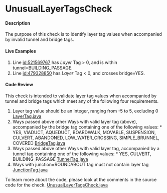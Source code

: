# UnusualLayerTagsCheck

#### Description

The purpose of this check is to identify layer tag values when accompanied by invalid tunnel and bridge tags.

#### Live Examples

1. Line [id:521569767](https://www.openstreetmap.org/way/521569767) has _Layer_ Tag > 0, and is within tunnel=BUILDING_PASSAGE.
2. Line [id:479328850](https://www.openstreetmap.org/way/479328850) has _Layer_ Tag < 0, and crosses bridge=YES.

#### Code Review

This check is intended to validate layer tag values when accompanied by tunnel and bridge tags which meet any of the following four requirements.

 1. Layer tag value should be an integer, ranging from -5 to 5, excluding 0 [LayerTag.java](https://github.com/osmlab/atlas/blob/dev/src/main/java/org/openstreetmap/atlas/tags/LayerTag.java)
 2. Ways passed above other Ways with valid layer tag (above), accompanied by the bridge tag containing one of the following values:
        * YES, VIADUCT, AQUEDUCT, BOARDWALK, MOVABLE, SUSPENSION, CULVERT, ABANDONED, LOW_WATER_CROSSING, SIMPLE_BRUNNEL, COVERED [BridgeTag.java](https://github.com/osmlab/atlas/blob/dev/src/main/java/org/openstreetmap/atlas/tags/BridgeTag.java)
 3. Ways passed above other Ways with valid layer tag, accompanied by a tunnel tag containing one of the following values:
        * YES, CULVERT, BUILDING_PASSAGE [TunnelTag.java](https://github.com/osmlab/atlas/blob/dev/src/main/java/org/openstreetmap/atlas/tags/TunnelTag.java)
 4. Ways with junction=ROUNDABOUT tag must not contain layer tag [JunctionTag.java](https://github.com/osmlab/atlas/blob/dev/src/main/java/org/openstreetmap/atlas/tags/JunctionTag.java)

To learn more about the code, please look at the comments in the source code for the check.
[UnusualLayerTagsCheck.java](../../src/main/java/org/openstreetmap/atlas/checks/validation/tag/UnusualLayerTagsCheck.java)